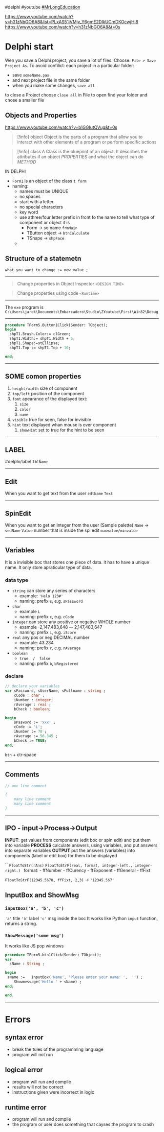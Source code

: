  #delphi #youtube 
 [#MrLongEducation](https://www.youtube.com/hashtag/mrlongeducation)
 

https://www.youtube.com/watch?v=h31zNbGO6A8&list=PLxAS51iVMjv_Y6gmE2DIkUCmDKOcwjHI8
https://www.youtube.com/watch?v=h31zNbGO6A8&t=0s

# Delphi start
Wen you save  a Delphi project, you save a lot of files.
Choose: `File > Save Project As`.
To avoid confilict: each project in a particular folder:
- save `someName.pas`
- and next project file in the same folder
- when you make some changes, `save all`

to close a Project choose `close all` in File
to open find your folder and chose a smaller file 


## Objects and Properties
https://www.youtube.com/watch?v=b1GGIutQVug&t=0s
>[!info] object
>Object is  the parts of a program that allow you to interact with other elements of a program or perform specific actions

>[!info] class
>A Class is the blueprint of an object.
>It describes the attributes if an object *PROPERTIES* and what the object can do *METHOD*

IN DELPHI
- `Form1` is an object of the class `t form`
- naming:
	- names must be UNIQUE
	- no spaces
	- start with a letter
	- no special characters
	- key word
	- use athree/four letter prefix in front fo the name to tell what type of component or object  it is
		- Form -> so name `frmMain`
		- TButton object -> `btnCalculate`
		- TShape -> `shpFace`
	- 
## Structure of a statemetn
`what you want to change := new value ;`

---
> Change properties in Object Inspector
> `<DESIGN TIME>`

>Change properties using code
>`<Runtime>`

---
The `exe` program is
`C:\Users\jarek\Documents\Embarcadero\Studio\ZYoutube\First\Win32\Debug`

----
```pascal
procedure TForm5.Button1Click(Sender: TObject);
begin
  shpT1.Brush.Color:= clGreen;
  shpT1.Width:= shpT1.Width + 5;
  shpT1.Shape:=stEllipse;
  shpT1.Top := shpT1.Top + 10;

end;
```

----
## SOME comon properties
1. `height/width` size of component
2. `top/left` position of the component
3. `font` apearance of the displayed text:
	1. `size`
	2. `color`
	3. `name`
4. `visible` true for seen, false for invisible
5. `hint` text displayed whan mouse is over component
	1. `showHint` set to true for the hint to be seen

----
## LABEL
#delphi/label
`lblName` 

----
## Edit
When you want to get text from the user
`edtName`
`Text` 

----
## SpinEdit
When you want to get an integer from the user (Sample palette)
`Name` -> `sedName`
`Value` number that is inside the spi edit
`maxvalue/minvalue`

---
## Variables
It is a invisible boc that stores one piece of data.
It has  to have a unique name.
It only store apraticular type of data.

### data type
- `string` can store any series of characters 
	- example: `'Helo 123#'`
	- naming: prefix `s`, e.g. `sPassword`
- `char`
	-  example `L`
	- naming: prefix `c`, e.g. `cCode`
- `integer` can store any positive or negative WHOLE number 
	- example -2,147,483,648 -- 2,147,483,647
	- naming: prefix `i`, e.g. `iScore`
-  `real` any pos or neg DECIMAL number
	- example: 43.234
	- naming: prefix `r`, e.g.  `rAverage`
- `boolean`
	- `true  /  false`
	- naming: prefix `b`, `bRegistered`

### declare
```pascal
// declare your variables
var sPassword, sUserName, sFullname : string ;
	cCode : char ;
	iNumber : integer;
	rAverage : real ;
	bCheck : boolean;

begin
	sPasword := 'xxx' ;
	cCode := 'L';
	iNumber := 78 ;
	rAverage := 56.345 ;
	bCheck := TRUE;
end;
```

`btn` + ctr-space

---
## Comments
```pascal
// one line comment

{
	many line comment
	many line comment
}
```
----
## IPO - input->Process->Output

**INPUT**: get values from components (edit boc or spin edit) and put them into variable
**PROCESS** calculate answers, using variables, and put answers into separate variables
**OUTPUT** put the answers (variables) into components (label or edit box) for them to be displayed

``
`FloatToStr(rAns)`
`FloatToStrF(real, format, integer-left., integer-right.) `
format: 
	- ffNumber
	- ffCurency
	- ffExponent
	- ffGeneral
	- ffFixt

`FloatToStrF(12345.5678, ffFixt, 2,3)` -> `'12345.567'`

## InputBox and ShowMsg
### `inputBox('a', 'b', 'c')`
`'a'` title
`'b'` label
`'c'` msg inside the boc
It works like Python `input` function, returns a string.

### `ShowMessage('some msg')`
It works like JS pop windows

```pascal
procedure TForm5.btn1Click(Sender: TObject);
var
  sName : String ;

begin
 sName :=   InputBox('Name', 'Please enter your name: ',  '') ;
    Showmessage('Hello ' + sName) ;
end;

end.
```

----
# Errors
## syntax error
- break the tules of the programming language 
-  program will not run

## logical error
- program will run and compile
- results will not be correct
- instructions given were incorrect in logic

## runtime error
- program will run and compile
- the program or user does something that cayses the program to crash




